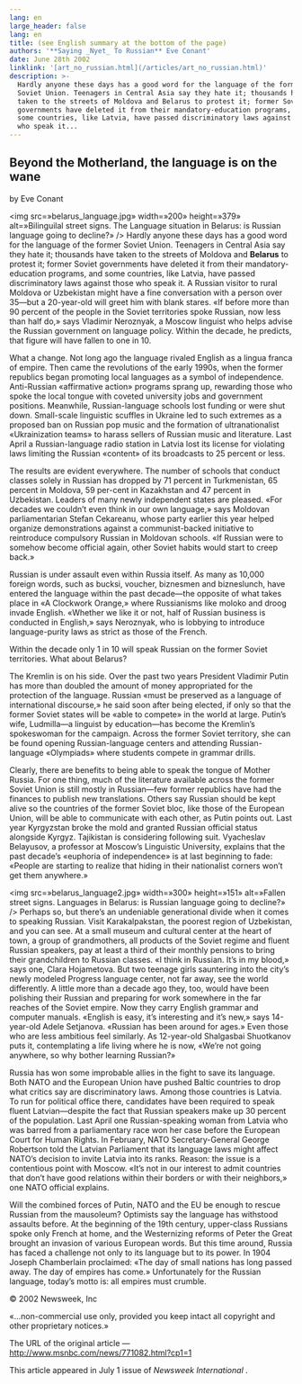 ```yaml
---
lang: en
large_header: false
lang: en
title: (see English summary at the bottom of the page)
authors: '**Saying _Nyet_ To Russian** Eve Conant'
date: June 28th 2002
linklink: '[art_no_russian.html](/articles/art_no_russian.html)'
description: >-
  Hardly anyone these days has a good word for the language of the former
  Soviet Union. Teenagers in Central Asia say they hate it; thousands have
  taken to the streets of Moldova and Belarus to protest it; former Soviet
  governments have deleted it from their mandatory-education programs, and
  some countries, like Latvia, have passed discriminatory laws against those
  who speak it... 
---
```


## Beyond the Motherland, the language is on the wane

by Eve Conant

<img src=»belarus_language.jpg» width=»200» height=»379» alt=»Bilinguilal street signs. The Language situation in Belarus: is Russian language going to decline?» /> Hardly anyone these days has a good word for the language of the former Soviet Union. Teenagers in Central Asia say they hate it; thousands have taken to the streets of Moldova and <strong>Belarus</strong> to protest it; former Soviet governments have deleted it from their mandatory-education programs, and some countries, like Latvia, have passed discriminatory laws against those who speak it. A Russian visitor to rural Moldova or Uzbekistan might have a fine conversation with a person over 35—but a 20-year-old will greet him with blank stares. «If before more than 90 percent of the people in the Soviet territories spoke Russian, now less than half do,» says Vladimir Neroznyak, a Moscow linguist who helps advise the Russian government on language policy. Within the decade, he predicts, that figure will have fallen to one in 10.

What a change. Not long ago the language rivaled English as a lingua franca of empire. Then came the revolutions of the early 1990s, when the former republics began promoting local languages as a symbol of independence. Anti-Russian «affirmative action» programs sprang up, rewarding those who spoke the local tongue with coveted university jobs and government positions. Meanwhile, Russian-language schools lost funding or were shut down. Small-scale linguistic scuffles in Ukraine led to such extremes as a proposed ban on Russian pop music and the formation of ultranationalist «Ukrainization teams» to harass sellers of Russian music and literature. Last April a Russian-language radio station in Latvia lost its license for violating laws limiting the Russian «content» of its broadcasts to 25 percent or less.

The results are evident everywhere. The number of schools that conduct classes solely in Russian has dropped by 71 percent in Turkmenistan, 65 percent in Moldova, 59 per-cent in Kazakhstan and 47 percent in Uzbekistan. Leaders of many newly independent states are pleased. «For decades we couldn’t even think in our own language,» says Moldovan parliamentarian Stefan Cekareanu, whose party earlier this year helped organize demonstrations against a communist-backed initiative to reintroduce compulsory Russian in Moldovan schools. «If Russian were to somehow become official again, other Soviet habits would start to creep back.»

Russian is under assault even within Russia itself. As many as 10,000 foreign words, such as bucksi, voucher, biznesmen and bizneslunch, have entered the language within the past decade—the opposite of what takes place in «A Clockwork Orange,» where Russianisms like moloko and droog invade English. «Whether we like it or not, half of Russian business is conducted in English,» says Neroznyak, who is lobbying to introduce language-purity laws as strict as those of the French.

Within the decade only 1 in 10 will speak Russian on the former Soviet territories. What about Belarus?

The Kremlin is on his side. Over the past two years President Vladimir Putin has more than doubled the amount of money appropriated for the protection of the language. Russian «must be preserved as a language of international discourse,» he said soon after being elected, if only so that the former Soviet states will be «able to compete» in the world at large. Putin’s wife, Ludmilla—a linguist by education—has become the Kremlin’s spokeswoman for the campaign. Across the former Soviet territory, she can be found opening Russian-language centers and attending Russian-language «Olympiads» where students compete in grammar drills.

Clearly, there are benefits to being able to speak the tongue of Mother Russia. For one thing, much of the literature available across the former Soviet Union is still mostly in Russian—few former republics have had the finances to publish new translations. Others say Russian should be kept alive so the countries of the former Soviet bloc, like those of the European Union, will be able to communicate with each other, as Putin points out. Last year Kyrgyzstan broke the mold and granted Russian official status alongside Kyrgyz. Tajikistan is considering following suit. Vyacheslav Belayusov, a professor at Moscow’s Linguistic University, explains that the past decade’s «euphoria of independence» is at last beginning to fade: «People are starting to realize that hiding in their nationalist corners won’t get them anywhere.»

<img src=»belarus_language2.jpg» width=»300» height=»151» alt=»Fallen street signs. Languages in Belarus: is Russian language going to decline?» /> Perhaps so, but there’s an undeniable generational divide when it comes to speaking Russian. Visit Karakalpakstan, the poorest region of Uzbekistan, and you can see. At a small museum and cultural center at the heart of town, a group of grandmothers, all products of the Soviet regime and fluent Russian speakers, pay at least a third of their monthly pensions to bring their grandchildren to Russian classes. «I think in Russian. It’s in my blood,» says one, Clara Hojametova. But two teenage girls sauntering into the city’s newly modeled Progress language center, not far away, see the world differently. A little more than a decade ago they, too, would have been polishing their Russian and preparing for work somewhere in the far reaches of the Soviet empire. Now they carry English grammar and computer manuals. «English is easy, it’s interesting and it’s new,» says 14-year-old Adele Setjanova. «Russian has been around for ages.» Even those who are less ambitious feel similarly. As 12-year-old Shalgasbai Shuotkanov puts it, contemplating a life living where he is now, «We’re not going anywhere, so why bother learning Russian?»

Russia has won some improbable allies in the fight to save its language. Both NATO and the European Union have pushed Baltic countries to drop what critics say are discriminatory laws. Among those countries is Latvia. To run for political office there, candidates have been required to speak fluent Latvian—despite the fact that Russian speakers make up 30 percent of the population. Last April one Russian-speaking woman from Latvia who was barred from a parliamentary race won her case before the European Court for Human Rights. In February, NATO Secretary-General George Robertson told the Latvian Parliament that its language laws might affect NATO’s decision to invite Latvia into its ranks. Reason: the issue is a contentious point with Moscow. «It’s not in our interest to admit countries that don’t have good relations within their borders or with their neighbors,» one NATO official explains.

Will the combined forces of Putin, NATO and the EU be enough to rescue Russian from the mausoleum? Optimists say the language has withstood assaults before. At the beginning of the 19th century, upper-class Russians spoke only French at home, and the Westernizing reforms of Peter the Great brought an invasion of various European words. But this time around, Russia has faced a challenge not only to its language but to its power. In 1904 Joseph Chamberlain proclaimed: «The day of small nations has long passed away. The day of empires has come.» Unfortunately for the Russian language, today’s motto is: all empires must crumble.

© 2002 Newsweek, Inc

«...non-commercial use only, provided you keep intact all copyright and other proprietary notices.»

The URL of the original article — http://www.msnbc.com/news/771082.html?cp1=1

This article appeared in July 1 issue of  *Newsweek International* .

